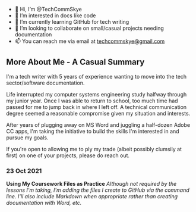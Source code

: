 - 👋 Hi, I’m @TechCommSkye
- 👀 I’m interested in docs like code
- 🌱 I’m currently learning GitHub for tech writing
- 💞️ I’m looking to collaborate on small/casual projects needing documentation
- 📫 You can reach me via email at techcommskye@gmail.com

## More About Me - A Casual Summary

I'm a tech writer with 5 years of experience wanting to move into the tech sector/software documentation.

Life interrupted my computer systems engineering study halfway through my junior year. Once I was able to return to school, too much time had passed for me to jump back in where I left off. A technical communication degree seemed a reasonable compromise given my situation and interests.

After years of plugging away on MS Word and juggling a half-dozen Adobe CC apps, I'm taking the initiative to build the skills I'm interested in and pursue my goals.

If you're open to allowing me to ply my trade (albeit possibly clumsily at first) on one of your projects, please do reach out.

### 23 Oct 2021
**Using My Coursework Files as Practice**
_Although not required by the lessons I'm taking, I'm adding the files I create to GitHub via the command line. I'll also include Markdown when appropriate rather than creating documentation with Word, etc._


<!---
TechCommSkye/TechCommSkye is a ✨ special ✨ repository because its `README.md` (this file) appears on your GitHub profile.
You can click the Preview link to take a look at your changes.
--->
